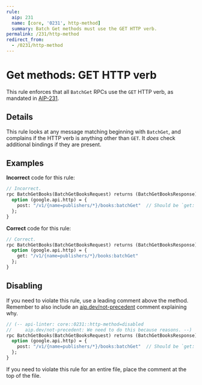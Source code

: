 ```yaml
---
rule:
  aip: 231
  name: [core, '0231', http-method]
  summary: Batch Get methods must use the GET HTTP verb.
permalink: /231/http-method
redirect_from:
  - /0231/http-method
---
```


# Get methods: GET HTTP verb

This rule enforces that all `BatchGet` RPCs use the `GET` HTTP verb, as
mandated in [AIP-231][].

## Details

This rule looks at any message matching beginning with `BatchGet`, and
complains if the HTTP verb is anything other than `GET`. It _does_ check
additional bindings if they are present.

## Examples

**Incorrect** code for this rule:

```proto
// Incorrect.
rpc BatchGetBooks(BatchGetBooksRequest) returns (BatchGetBooksResponse) {
  option (google.api.http) = {
    post: "/v1/{name=publishers/*}/books:batchGet"  // Should be `get:`.
  };
}
```

**Correct** code for this rule:

```proto
// Correct.
rpc BatchGetBooks(BatchGetBooksRequest) returns (BatchGetBooksResponse) {
  option (google.api.http) = {
    get: "/v1/{name=publishers/*}/books:batchGet"
  };
}
```

## Disabling

If you need to violate this rule, use a leading comment above the method.
Remember to also include an [aip.dev/not-precedent][] comment explaining why.

```proto
// (-- api-linter: core::0231::http-method=disabled
//     aip.dev/not-precedent: We need to do this because reasons. --)
rpc BatchGetBooks(BatchGetBooksRequest) returns (BatchGetBooksResponse) {
  option (google.api.http) = {
    post: "/v1/{name=publishers/*}/books:batchGet"  // Should be `get:`.
  };
}
```

If you need to violate this rule for an entire file, place the comment at the
top of the file.

[aip-231]: https://aip.dev/231
[aip.dev/not-precedent]: https://aip.dev/not-precedent
